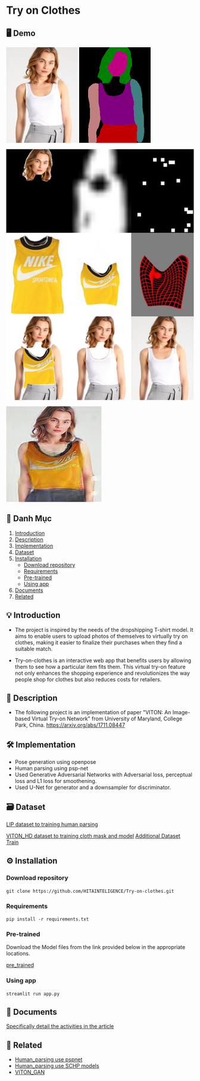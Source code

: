 # Try on Clothes

## 🖥️ Demo

![Person](Database/val/person/000274_0.jpg)
![Human parsing](Database/val/person-parse/000274_0.png)

![Output](output/first/GMM/val/002385_1.jpg)

![Output](output/second/TOM/val/002385_1.jpg)


## 🔎 Danh Mục

1. [Introduction](#💡-introduction)
2. [Description](#📝-description)
3. [Implementation](#🛠️-implementation)
4. [Dataset](#🗃️-dataset)
5. [Installation](#⚙️-installation)
    - [Download repository](#download-repository)
    - [Requirements](#requirements)
    - [Pre-trained](#pre-trained)
    - [Using app](#using-app)
6. [Documents](#📃-documents)
7. [Related](#🔗-related)

## 💡 Introduction
+ The project is inspired by the needs of the dropshipping T-shirt model. It aims to enable users to upload photos of themselves to virtually try on clothes, making it easier to finalize their purchases when they find a suitable match. 

+ Try-on-clothes is an interactive web app that benefits users by allowing them to see how a particular item fits them. This virtual try-on feature not only enhances the shopping experience and revolutionizes the way people shop for clothes but also reduces costs for retailers.
## 📝 Description

+ The following project is an implementation of paper "VITON: An Image-based Virtual Try-on Network" from University of Maryland, College Park, China. https://arxiv.org/abs/1711.08447

## 🛠️ Implementation
+ Pose generation using openpose
+ Human parsing using psp-net
+ Used Generative Adversarial Networks with Adversarial loss, perceptual loss and L1 loss for smoothening.
+ Used U-Net for generator and a downsampler for discriminator.

## 🗃️ Dataset
[LIP dataset to training human parsing](https://sysu-hcp.net/lip/)

[VITON_HD dataset to training cloth mask and model](https://www.dropbox.com/scl/fi/xu08cx3fxmiwpg32yotd7/zalando-hd-resized.zip?rlkey=ks83mdv2pvmrdl2oo2bmmn69w&e=1&dl=0)
[Additional Dataset Train](https://drive.google.com/drive/folders/1UfuLsd5pyYOr_TiSwbuK1fphNEF4a7GL?usp=sharing)
## ⚙️ Installation

### Download repository
```
git clone https://github.com/HITAINTELIGENCE/Try-on-clothes.git
```

### Requirements
```
pip install -r requirements.txt
```

### Pre-trained

Download the Model files from the link provided below in the appropriate locations.

[pre_trained](https://drive.google.com/drive/folders/1eauMp5Rtf7yWVV9yKuvLeV-zpmn1-V-c?usp=sharing)

### Using app
```
streamlit run app.py
```

## 📃 Documents
[Specifically detail the activities in the article ](https://piquant-pineapple-c0d.notion.site/VITON-728018c0484d4d78b2c79f789541588a?pvs=4)

## 🔗 Related
+ [Human_parsing use pspnet](https://github.com/geekswaroop/Human-Parsing)
+ [Human_parsing use SCHP models](https://github.com/GoGoDuck912/Self-Correction-Human-Parsing?tab=readme-ov-file)
+ [VITON_GAN](https://github.com/shionhonda/viton-gan)